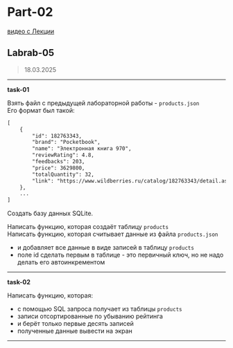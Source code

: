 # Part-02  

[видео с Лекции](https://bbb.psaa.ru/playback/presentation/2.3/40dd0e9626dd74bc1dc60f4516cdfe7a791b8793-1741668655414)  

## Labrab-05  

> 18.03.2025  

---  

**task-01**  

Взять файл с предыдущей лабораторной работы - `products.json`  
Его формат был такой:  

```txt
[
    {
	    "id": 182763343,
        "brand": "Pocketbook",
        "name": "Электронная книга 970",
        "reviewRating": 4.8,
        "feedbacks": 203,
        "price": 3629800,
        "totalQuantity": 32,
        "link": "https://www.wildberries.ru/catalog/182763343/detail.aspx"
    },
    ...
]
```

Создать базу данных SQLite.  

Написать функцию, которая создаёт таблицу `products`  
Написать функцию, которая считывает данные из файла `products.json`  
- и добавляет все данные в виде записей в таблицу `products`  
- поле id сделать первым в таблице - это первичный ключ, но не надо делать его автоинкрементом  

---  

**task-02**  

Написать функцию, которая:  
- с помощью SQL запроса получает из таблицы `products`  
- записи отсортированные по убыванию рейтинга  
- и берёт только первые десять записей  
- полученные данные вывести на экран  

---  
